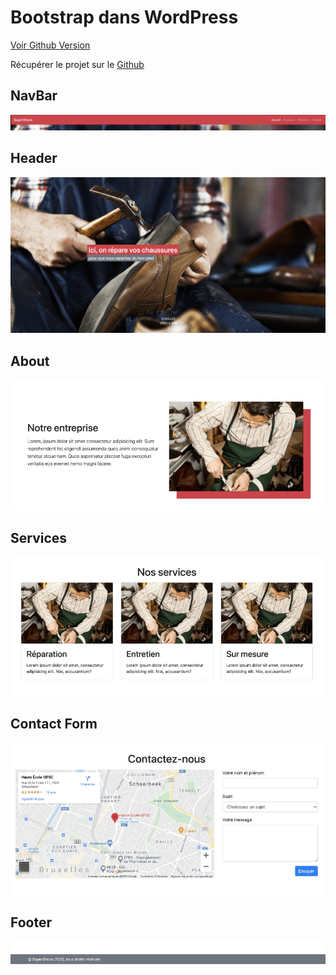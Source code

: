 # Bootstrap dans WordPress

[Voir Github Version](https://github.com/Poulycroc/lessons-isfsc/blob/master/courses/09__integration_cordonnier.md)<br>
<!-- [le projet 'montheme' complet](https://github.com/Poulycroc/lessons-isfsc/tree/master/wordpress/montheme) -->

Récupérer le projet sur le [Github](https://github.com/gregholvoet/supershoes)

## NavBar
<img src=".screenshots/Screenshot 2022-11-28 at 10.08.28.png" alt="découpage maquette navbar">

## Header
<img src=".screenshots/Screenshot 2022-11-28 at 10.08.46.png" alt="découpage maquette header">

## About
<img src=".screenshots/Screenshot 2022-11-28 at 10.08.53.png" alt="découpage maquette about">

## Services
<img src=".screenshots/Screenshot 2022-11-28 at 10.09.00.png" alt="découpage maquette services">

## Contact Form
<img src=".screenshots/Screenshot 2022-11-28 at 10.09.08.png" alt="découpage maquette contact">

## Footer
<img src=".screenshots/Screenshot 2022-11-28 at 10.09.15.png" alt="découpage maquette footer">
